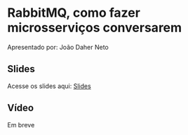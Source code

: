 # RabbitMQ, como fazer microsserviços conversarem

Apresentado por: João Daher Neto


## Slides

Acesse os slides aqui: [Slides](./pybr2019-joao-daher-neto-rabbitmq-como-fazer-microsservicos-conversarem.pdf)


## Vídeo

Em breve